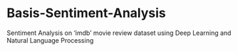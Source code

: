 # Basis-Sentiment-Analysis
Sentiment Analysis on ‘imdb’ movie review dataset using Deep Learning and Natural Language Processing
